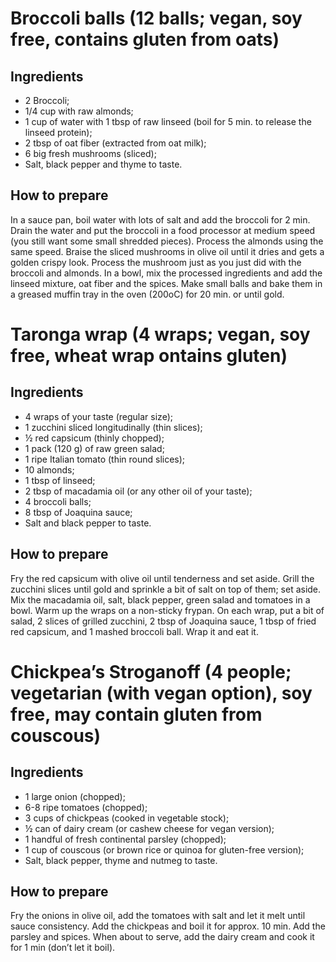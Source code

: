 # Broccoli balls (12 balls; vegan, soy free, contains gluten from oats)  

## Ingredients  
* 2 Broccoli;  
* 1/4 cup with raw almonds;  
* 1 cup of water with 1 tbsp of raw linseed (boil for 5 min. to release the linseed protein);  
* 2 tbsp of oat fiber (extracted from oat milk);  
* 6 big fresh mushrooms (sliced);  
* Salt, black pepper and thyme to taste.  

## How to prepare  
In a sauce pan, boil water with lots of salt and add the broccoli for 2 min. Drain the water and put the broccoli in a food processor at medium speed (you still want some small shredded pieces). Process the almonds using the same speed. Braise the sliced mushrooms in olive oil until it dries and gets a golden crispy look. Process the mushroom just as you just did with the broccoli and almonds. In a bowl, mix the processed ingredients and add the linseed mixture, oat fiber and the spices. Make small balls and bake them in a greased muffin tray in the oven (200oC) for 20 min. or until gold.

# Taronga wrap (4 wraps; vegan, soy free, wheat wrap ontains gluten)

## Ingredients  
* 4 wraps of your taste (regular size);  
* 1 zucchini sliced longitudinally (thin slices);  
* ½ red capsicum (thinly chopped);  
* 1 pack (120 g) of raw green salad;  
* 1 ripe Italian tomato (thin round slices);  
* 10 almonds;  
* 1 tbsp of linseed;  
* 2 tbsp of macadamia oil (or any other oil of your taste);  
* 4 broccoli balls;  
* 8 tbsp of Joaquina sauce;  
* Salt and black pepper to taste.  

## How to prepare  
Fry the red capsicum with olive oil until tenderness and set aside. Grill the zucchini slices until gold and sprinkle a bit of salt on top of them; set aside. Mix the macadamia oil, salt, black pepper, green salad and tomatoes in a bowl. Warm up the wraps on a non-sticky frypan. On each wrap, put a bit of salad, 2 slices of grilled zucchini, 2 tbsp of Joaquina sauce, 1 tbsp of fried red capsicum, and 1 mashed broccoli ball. Wrap it and eat it.  

# Chickpea’s Stroganoff (4 people; vegetarian (with vegan option), soy free, may contain gluten from couscous)  

## Ingredients  
* 1 large onion (chopped);  
* 6-8 ripe tomatoes (chopped);  
* 3 cups of chickpeas (cooked in vegetable stock);  
* ½ can of dairy cream (or cashew cheese for vegan version);  
* 1 handful of fresh continental parsley (chopped);  
* 1 cup of couscous (or brown rice or quinoa for gluten-free version);  
* Salt, black pepper, thyme and nutmeg to taste.  

## How to prepare  
Fry the onions in olive oil, add the tomatoes with salt and let it melt until sauce consistency. Add the chickpeas and boil it for approx. 10 min. Add the parsley and spices. When about to serve, add the dairy cream and cook it for 1 min (don’t let it boil).  